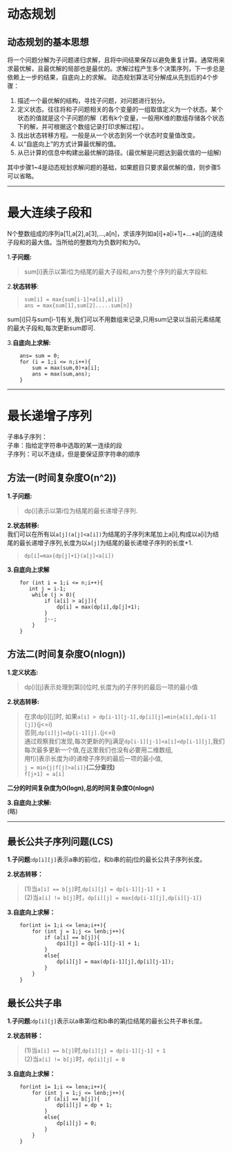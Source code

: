 # 动态规划

## 动态规划的基本思想
将一个问题分解为子问题递归求解，且将中间结果保存以避免重复计算。通常用来求最优解，且最优解的局部也是最优的。求解过程产生多个决策序列，下一步总是依赖上一步的结果，自底向上的求解。
动态规划算法可分解成从先到后的4个步骤：

1. 描述一个最优解的结构，寻找子问题，对问题进行划分。
2. 定义状态。往往将和子问题相关的各个变量的一组取值定义为一个状态。某个状态的值就是这个子问题的解（若有k个变量，一般用K维的数组存储各个状态下的解，并可根据这个数组记录打印求解过程）。
3. 找出状态转移方程。一般是从一个状态到另一个状态时变量值改变。 
4. 以“自底向上”的方式计算最优解的值。 
5. 从已计算的信息中构建出最优解的路径。(最优解是问题达到最优值的一组解)

其中步骤1~4是动态规划求解问题的基础，如果题目只要求最优解的值，则步骤5可以省略。

***

# 最大连续子段和  
N个整数组成的序列a[1],a[2],a[3],…,a[n]，求该序列如a[i]+a[i+1]+…+a[j]的连续子段和的最大值。当所给的整数均为负数时和为0。  

1.**子问题:**
>sum[i]表示以第i位为结尾的最大子段和,ans为整个序列的最大字段和.  

2.**状态转移**:  
>`sum[i] = max{sum[i-1]+a[i],a[i]}`  
`ans = max{sum[1],sum[2].....sum[n]}`

sum[i]只与sum[i-1]有关,我们可以不用数组来记录,只用sum记录以当前元素结尾的最大子段和,每次更新sum即可.

3.**自底向上求解:**  
>
```
    ans= sum = 0;
    for (i = 1;i <= n;i++){
		sum = max(sum,0)+a[i];
		ans = max(sum,ans);
	}

```
***

# 最长递增子序列  
子串&子序列：  
子串：指给定字符串中选取的某一连续的段  
子序列：可以不连续，但是要保证原字符串的顺序  
## 方法一(时间复杂度O(n^2))
**1.子问题:**
>dp[i]表示以第i位为结尾的最长递增子序列.  

**2.状态转移:**  
我们可以在所有以`a[j](a[j]<a[i])`为结尾的子序列末尾加上a[i],构成以a[i]为结尾的最长递增子序列,长度为以`a[j]`为结尾的最长递增子序列的长度+1.  

>`dp[i]=max{dp[j]+1}(a[j]<a[i])`  

**3.自底向上求解**  
```
    for (int i = 1;i <= n;i++){
	   int j = i-1;
		while (j > 0){
			if (a[i] > a[j]){
				dp[i] = max(dp[i],dp[j]+1);
			}
			j--;
		}
	}

```

## 方法二(时间复杂度O(nlogn))


**1.定义状态:**
>dp[i][j]表示处理到第[i]位时,长度为j的子序列的最后一项的最小值  

**2.状态转移:**  

>在求dp[i][j]时,
如果`a[i] > dp[i-1][j-1],dp[i][j]=min{a[i],dp[i-1][j]}`(j<=i)  
否则,`dp[i][j]=dp[i-1][j].`(j<=i)  
通过观察我们发现,每次更新的列j满足`dp[i-1][j-1]<a[i]<dp[i-1][j]`,我们每次最多更新一个值,在这里我们也没有必要用二维数组,  
用f[i]表示长度为i的递增子序列的最后一项的最小值,  
`j = min{j|f[j]>a[i]}`**(二分查找)**  
`f[j+1] = a[i]`

**二分的时间复杂度为O(logn),总的时间复杂度O(nlogn)**

**3.自底向上求解:**  
(略)

***
## 最长公共子序列问题(LCS)


**1.子问题:**`dp[i][j]`表示a串的前i位，和b串的前j位的最长公共子序列长度。

**2.状态转移：**

>(1)当`a[i] == b[j]`时,`dp[i][j] = dp[i-1][j-1] + 1`  
(2)当`a[i] != b[j]`时，`dp[i][j] = max{dp[i-1][j],dp[i][j-1]}`  


**3.自底向上求解：**

```
    for(int i= 1;i <= lena;i++){
        for (int j = 1;j <= lenb;j++){
            if (a[i] == b[j]){
                dpi][j] = dp[i-1][j-1] + 1;
            }
            else{
                dp[i][j] = max(dp[i-1][j],dp[i][j-1]);
            }
        }
    }
```

## 最长公共子串

**1.子问题:**`dp[i][j]`表示以a串第i位和b串的第j位结尾的最长公共子串长度。

**2.状态转移：**

>(1)当`a[i] == b[j]`时,`dp[i][j] = dp[i-1][j-1] + 1`  
(2)当`a[i] != b[j]`时，`dp[i][j] = 0`  


**3.自底向上求解：**

```
    for(int i= 1;i <= lena;i++){
        for (int j = 1;j <= lenb;j++){
            if (a[i] == b[j]){
                dp[i][j] = dp + 1;
            }
            else{
                dp[i][j] = 0;
            }
        }
    }
```





















